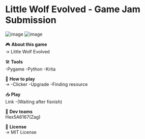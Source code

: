 # Little Wolf Evolved - Game Jam Submission  
![image](https://github.com/user-attachments/assets/80addacf-e986-4524-b33e-39f334a64cb4)
![image](https://github.com/user-attachments/assets/d8d2945b-1e88-4791-bb3d-2d57820c0cda)



🎮 **About this game**  
→ Little Wolf Evolved

🛠️ **Tools**  
-Pygame
-Python
-Krita

🎯 **How to play**  
→ -Clicker
  -Upgrade
  -Finding resource
  

📥 **Play**  
Link
  -(Waiting after fisnish)

👥 **Dev teams**  
  Hex5A6167(Zag)

📜 **License**  
→ MIT License  
